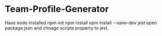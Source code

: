 # Team-Profile-Generator

Have node installed
npm init
npm install
npm install --save-dev jest
open package.json and chnage scripts property to jest. 
